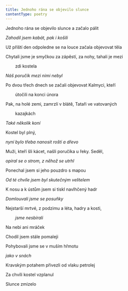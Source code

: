 ```yaml
---
title: Jednoho rána se objevilo slunce
contentType: poetry
---
```


<section>

Jednoho rána se objevilo slunce a začalo pálit

_Zahodil jsem kabát, pak i košili_

</section>

<section>

Už příští den odpoledne se na louce začala objevovat těla

Chytali jsme je smyčkou za zápěstí, za nohy, tahali je mezi

        zdi kostela

_Náš poručík mezi nimi nebyl_

</section>

<section>

Po dvou třech dnech se začali objevovat Kalmyci, kteří

        útočili na konci února

Pak, na holé zemi, zamrzlí v blátě, Tataři ve vatovaných

        kazajkách

_Také několik koní_

</section>

<section>

Kostel byl plný,

_nyní bylo třeba nanosit roští a dřevo_

</section>

<section>

Muži, kteří šli kácet, našli poručíka u řeky. Seděl,

_opíral se o strom, z něhož se utrhl_

</section>

<section>

Ponechal jsem si jeho pouzdro s mapou

_Od té chvíle jsem byl skutečným velitelem_

</section>

<section>

K nosu a k ústům jsem si tiskl navlhčený hadr

_Domlouvali jsme se posuňky_

</section>

<section>

Nejstarší mrtvé, z podzimu a léta, hadry a kosti,

        _jsme nesbírali_

</section>

<section>

Na nebi ani mráček

Chodil jsem stále pomaleji

Pohybovali jsme se v muším hřmotu

_jako v snách_

</section>

<section>

Kravským potahem přivezli od vlaku petrolej

Za chvíli kostel vzplanul

Slunce zmizelo

</section>
